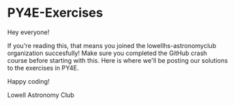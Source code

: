 # PY4E-Exercises
Hey everyone!

If you're reading this, that means you joined the lowellhs-astronomyclub organization succesfully! 
Make sure you completed the GitHub crash course before starting with this. Here is where we'll be posting our solutions to the exercises in PY4E.

Happy coding!

Lowell Astronomy Club
